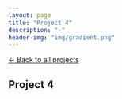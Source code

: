 ```yaml
---
layout: page
title: "Project 4"
description: "-"
header-img: "img/gradient.png"
---
```


[← Back to all projects](https://laisdallemulle.github.io/projects/)

<h2>Project 4</h2>
